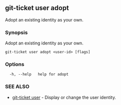 ## git-ticket user adopt

Adopt an existing identity as your own.

### Synopsis

Adopt an existing identity as your own.

```
git-ticket user adopt <user-id> [flags]
```

### Options

```
  -h, --help   help for adopt
```

### SEE ALSO

* [git-ticket user](git-ticket_user.md)	 - Display or change the user identity.

